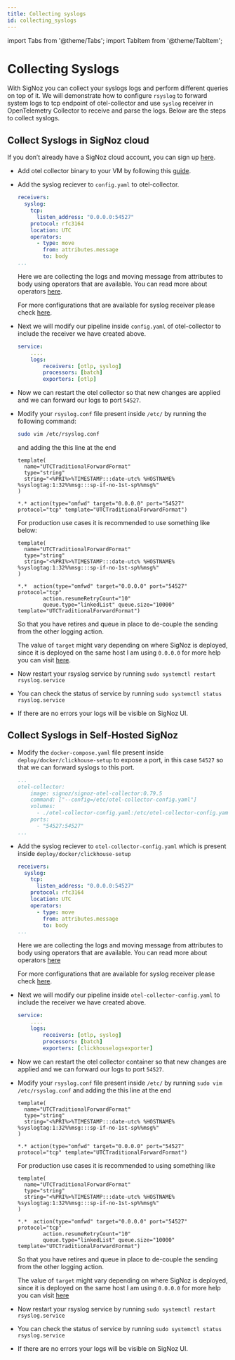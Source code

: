 ```yaml
---
title: Collecting syslogs
id: collecting_syslogs
---
```


import Tabs from '@theme/Tabs';
import TabItem from '@theme/TabItem';

# Collecting Syslogs

With SigNoz you can collect your syslogs logs and perform different queries on top of it.
We will demonstrate how to configure `rsyslog` to forward system logs to tcp endpoint of otel-collector and use `syslog` receiver in OpenTelemetry Collector to receive and parse the logs.
Below are the steps to collect syslogs.

## Collect Syslogs in SigNoz cloud

If you don’t already have a SigNoz cloud account, you can sign up [here](https://signoz.io/teams/).

<Tabs>
<TabItem value="VM" label="VM" default>

* Add otel collector binary to your VM by following this [guide](https://signoz.io/docs/tutorial/opentelemetry-binary-usage-in-virtual-machine/).
  
* Add the syslog reciever to `config.yaml` to otel-collector.
    ```yaml {2-10}
    receivers:
      syslog:
        tcp:
          listen_address: "0.0.0.0:54527"
        protocol: rfc3164
        location: UTC
        operators:
          - type: move
            from: attributes.message
            to: body
    ...
    ```
    Here we are collecting the logs and moving message from attributes to body using operators that are available.
    You can read more about operators [here](./logs.md#operators-for-parsing-and-manipulating-logs).

    For more configurations that are available for syslog receiver please check [here](https://github.com/open-telemetry/opentelemetry-collector-contrib/tree/main/receiver/syslogreceiver).

* Next we will modify our pipeline inside `config.yaml` of otel-collector to include the receiver we have created above.
    ```yaml {4}
    service:
        ....
        logs:
            receivers: [otlp, syslog]
            processors: [batch]
            exporters: [otlp]
    ```

* Now we can restart the otel collector so that new changes are applied and we can forward our logs to port `54527`.

* Modify your `rsyslog.conf` file present inside `/etc/` by running the following command:
  
    ```bash
    sudo vim /etc/rsyslog.conf
    ```
  
  and adding the this line at the end
    
    ```
    template(
      name="UTCTraditionalForwardFormat"
      type="string"
      string="<%PRI%>%TIMESTAMP:::date-utc% %HOSTNAME% %syslogtag:1:32%%msg:::sp-if-no-1st-sp%%msg%"
    )

    *.* action(type="omfwd" target="0.0.0.0" port="54527" protocol="tcp" template="UTCTraditionalForwardFormat")
    ```

    For production use cases it is recommended to use something like below:
    ```
    template(
      name="UTCTraditionalForwardFormat"
      type="string"
      string="<%PRI%>%TIMESTAMP:::date-utc% %HOSTNAME% %syslogtag:1:32%%msg:::sp-if-no-1st-sp%%msg%"
    )

    *.*  action(type="omfwd" target="0.0.0.0" port="54527" protocol="tcp"
            action.resumeRetryCount="10"
            queue.type="linkedList" queue.size="10000" template="UTCTraditionalForwardFormat")
    ```

    So that you have retires and queue in place to de-couple the sending from the other logging action.

    The value of `target` might vary depending on where SigNoz is deployed, since it is deployed on the same host I am using `0.0.0.0` for more help you can visit [here](../install/troubleshooting.md#signoz-otel-collector-address-grid).

* Now restart your rsyslog service by running `sudo systemctl restart rsyslog.service`
* You can check the status of service by running `sudo systemctl status rsyslog.service`
* If there are no errors your logs will be visible on SigNoz UI.

</TabItem>
</Tabs>



## Collect Syslogs in Self-Hosted SigNoz
* Modify the `docker-compose.yaml` file present inside `deploy/docker/clickhouse-setup` to expose a port, in this case `54527` so that we can forward syslogs to this port.
    ```yaml {8}
    ...
    otel-collector:
        image: signoz/signoz-otel-collector:0.79.5
        command: ["--config=/etc/otel-collector-config.yaml"]
        volumes:
          - ./otel-collector-config.yaml:/etc/otel-collector-config.yaml
        ports:
          - "54527:54527"
    ...
    ```

* Add the syslog reciever to `otel-collector-config.yaml` which is present inside `deploy/docker/clickhouse-setup`
    ```yaml {2-10}
    receivers:
      syslog:
        tcp:
          listen_address: "0.0.0.0:54527"
        protocol: rfc3164
        location: UTC
        operators:
          - type: move
            from: attributes.message
            to: body
    ...
    ```
    Here we are collecting the logs and moving message from attributes to body using operators that are available.
    You can read more about operators [here](./logs.md#operators-for-parsing-and-manipulating-logs)

    For more configurations that are available for syslog receiver please check [here](https://github.com/open-telemetry/opentelemetry-collector-contrib/tree/main/receiver/syslogreceiver).

* Next we will modify our pipeline inside `otel-collector-config.yaml` to include the receiver we have created above.
    ```yaml {4}
    service:
        ....
        logs:
            receivers: [otlp, syslog]
            processors: [batch]
            exporters: [clickhouselogsexporter]
    ```

* Now we can restart the otel collector container so that new changes are applied and we can forward our logs to port `54527`.

* Modify your `rsyslog.conf` file present inside `/etc/` by running `sudo vim /etc/rsyslog.conf` and adding the this line at the end
    ```
    template(
      name="UTCTraditionalForwardFormat"
      type="string"
      string="<%PRI%>%TIMESTAMP:::date-utc% %HOSTNAME% %syslogtag:1:32%%msg:::sp-if-no-1st-sp%%msg%"
    )

    *.* action(type="omfwd" target="0.0.0.0" port="54527" protocol="tcp" template="UTCTraditionalForwardFormat")
    ```

    For production use cases it is recommended to using something like
    ```
    template(
      name="UTCTraditionalForwardFormat"
      type="string"
      string="<%PRI%>%TIMESTAMP:::date-utc% %HOSTNAME% %syslogtag:1:32%%msg:::sp-if-no-1st-sp%%msg%"
    )

    *.*  action(type="omfwd" target="0.0.0.0" port="54527" protocol="tcp"
            action.resumeRetryCount="10"
            queue.type="linkedList" queue.size="10000" template="UTCTraditionalForwardFormat")
    ```

    So that you have retires and queue in place to de-couple the sending from the other logging action.

    The value of `target` might vary depending on where SigNoz is deployed, since it is deployed on the same host I am using `0.0.0.0` for more help you can visit [here](../install/troubleshooting.md#signoz-otel-collector-address-grid)

* Now restart your rsyslog service by running `sudo systemctl restart rsyslog.service`
* You can check the status of service by running `sudo systemctl status rsyslog.service`
* If there are no errors your logs will be visible on SigNoz UI.

  
